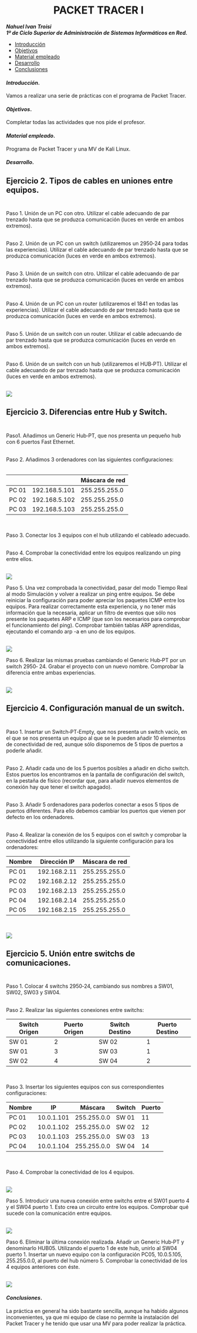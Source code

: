 
<center>

# PACKET TRACER I


</center>

***Nahuel Ivan Troisi*** <br>
***1º de Ciclo Superior de Administración de Sistemas Informáticos en Red.*** 

+ [Introducción](#id1)
+ [Objetivos](#id2)
+ [Material empleado](#id3)
+ [Desarrollo](#id4)
+ [Conclusiones](#id5)


#### ***Introducción***. <a name="id1"></a>

Vamos a realizar una serie de prácticas con el programa de Packet Tracer.

#### ***Objetivos***. <a name="id2"></a>

Completar todas las actividades que nos pide el profesor.

#### ***Material empleado***. <a name="id3"></a>

Programa de Packet Tracer y una MV de Kali Linux. 

#### ***Desarrollo***. <a name="id4"></a>



## Ejercicio 2. Tipos de cables en uniones entre equipos. <br><br>



Paso 1. Unión de un PC con otro. Utilizar el cable adecuando de par trenzado hasta
que se produzca comunicación (luces en verde en ambos extremos). <br><br>



Paso 2. Unión de un PC con un switch (utilizaremos un 2950‐24 para todas las
experiencias). Utilizar el cable adecuando de par trenzado hasta que se produzca
comunicación (luces en verde en ambos extremos). <br><br>



Paso 3. Unión de un switch con otro. Utilizar el cable adecuando de par trenzado
hasta que se produzca comunicación (luces en verde en ambos extremos). <br><br>



Paso 4. Unión de un PC con un router (utilizaremos el 1841 en todas las
experiencias). Utilizar el cable adecuando de par trenzado hasta que se produzca
comunicación (luces en verde en ambos extremos). <br><br>



Paso 5. Unión de un switch con un router. Utilizar el cable adecuando de par
trenzado hasta que se produzca comunicación (luces en verde en ambos extremos). <br><br>



Paso 6. Unión de un switch con un hub (utilizaremos el HUB‐PT). Utilizar el cable
adecuando de par trenzado hasta que se produzca comunicación (luces en verde en
ambos extremos). <br><br>

<img src="https://github.com/Nahuel-Troisi/pni29_nahuel/blob/02f20556fc510ea236f8091ef6d3d749acab20ba/ut005/a2/ejercicio%202.png">



## Ejercicio 3. Diferencias entre Hub y Switch. <br><br>



Paso1. Añadimos un Generic Hub‐PT, que nos presenta un pequeño hub con 6
puertos Fast Ethernet. <br><br>

Paso 2. Añadimos 3 ordenadores con las siguientes configuraciones: <br><br>

|       |               | Máscara de red  |
|-------|---------------|-----------------|
| PC 01 | 192.168.5.101 | 255.255.255.0   |
| PC 02 | 192.168.5.102 | 255.255.255.0   |
| PC 03 | 192.168.5.103 | 255.255.255.0   |

<br>

Paso 3. Conectar los 3 equipos con el hub utilizando el cableado adecuado. <br><br>

Paso 4. Comprobar la conectividad entre los equipos realizando un ping entre ellos. <br><br>

<img src="https://github.com/Nahuel-Troisi/pni29_nahuel/blob/main/ut005/a2/ejercicio%203.4.png"> <br>

Paso 5. Una vez comprobada la conectividad, pasar del modo Tiempo Real al modo
Simulación y volver a realizar un ping entre equipos. Se debe reiniciar la configuración
para poder apreciar los paquetes ICMP entre los equipos. Para realizar correctamente
esta experiencia, y no tener más información que la necesaria, aplicar un filtro de
eventos que sólo nos presente los paquetes ARP e ICMP (que son los necesarios para
comprobar el funcionamiento del ping). Comprobar también tablas ARP aprendidas,
ejecutando el comando arp -a en uno de los equipos. <br><br>

<img src="https://github.com/Nahuel-Troisi/pni29_nahuel/blob/main/ut005/a2/ejercicio%203.5.png"> <br>

Paso 6. Realizar las mismas pruebas cambiando el Generic Hub‐PT por un switch 2950‐
24. Grabar el proyecto con un nuevo nombre. Comprobar la diferencia entre ambas
experiencias. <br><br>

<img src="https://github.com/Nahuel-Troisi/pni29_nahuel/blob/main/ut005/a2/ejercicio%203.6.png"> <br>


## Ejercicio 4. Configuración manual de un switch. <br><br>

Paso 1. Insertar un Switch‐PT‐Empty, que nos presenta un switch vacío, en el que se nos presenta un equipo al que se le pueden añadir 10 elementos de conectividad de
red, aunque sólo disponemos de 5 tipos de puertos a poderle añadir. <br><br>

Paso 2. Añadir cada uno de los 5 puertos posibles a añadir en dicho switch. Estos puertos los encontramos en la pantalla de
configuración del switch, en la pestaña de físico (recordar que, para añadir nuevos elementos de conexión hay que tener el switch apagado). <br><br>

Paso 3. Añadir 5 ordenadores para poderlos conectar a esos 5 tipos de puertos
diferentes. Para ello debemos cambiar los puertos que vienen por defecto en los
ordenadores. <br><br>

Paso 4. Realizar la conexión de los 5 equipos con el switch y comprobar la
conectividad entre ellos utilizando la siguiente configuración para los ordenadores: <br>

| Nombre | Dirección IP | Máscara de red  |
|--------|--------------|-----------------|
| PC 01  | 192.168.2.11 | 255.255.255.0   |
| PC 02  | 192.168.2.12 | 255.255.255.0   |
| PC 03  | 192.168.2.13 | 255.255.255.0   |
| PC 04  | 192.168.2.14 | 255.255.255.0   |
| PC 05  | 192.168.2.15 | 255.255.255.0   |

<br>

<img src="https://github.com/Nahuel-Troisi/pni29_nahuel/blob/main/ut005/a2/ejercicio%204.1.1.png"> <br>


## Ejercicio 5. Unión entre switchs de comunicaciones. <br><br>

Paso 1. Colocar 4 switchs 2950‐24, cambiando sus nombres a SW01, SW02, SW03 y SW04. <br><br>

Paso 2. Realizar las siguientes conexiones entre switchs: <br>

| Switch Origen | Puerto Origen | Switch Destino | Puerto Destino |
|---------------|---------------|----------------|----------------|
| SW 01         | 2             | SW 02          | 1              |
| SW 01         | 3             | SW 03          | 1              |
| SW 02         | 4             | SW 04          | 2              |

<br>

Paso 3. Insertar los siguientes equipos con sus correspondientes configuraciones: <br>

| Nombre | IP         | Máscara     | Switch | Puerto |
|--------|------------|-------------|--------|--------|
| PC 01  | 10.0.1.101 | 255.255.0.0 | SW 01  | 11     |
| PC 02  | 10.0.1.102 | 255.255.0.0 | SW 02  | 12     |
| PC 03  | 10.0.1.103 | 255.255.0.0 | SW 03  | 13     |
| PC 04  | 10.0.1.104 | 255.255.0.0 | SW 04  | 14     |

<br>

Paso 4. Comprobar la conectividad de los 4 equipos. <br><br>

<img src="https://github.com/Nahuel-Troisi/pni29_nahuel/blob/main/ut005/a2/ejercicio%204.4.png"> <br>

Paso 5. Introducir una nueva conexión entre switchs entre el SW01 puerto 4 y el
SW04 puerto 1. Esto crea un circuito entre los equipos. Comprobar qué sucede con la
comunicación entre equipos. <br><br>

<img src="https://github.com/Nahuel-Troisi/pni29_nahuel/blob/main/ut005/a2/ejercicio%204.5.png"> <br>

Paso 6. Eliminar la última conexión realizada. Añadir un Generic Hub‐PT y
denominarlo HUB05. Utilizando el puerto 1 de este hub, unirlo al SW04 puerto 1.
Insertar un nuevo equipo con la configuración PC05, 10.0.5.105, 255.255.0.0, al puerto
del hub número 5. Comprobar la conectividad de los 4 equipos anteriores con éste. <br><br>

<img src="https://github.com/Nahuel-Troisi/pni29_nahuel/blob/main/ut005/a2/ejercicio%204.6.png"> <br>


#### ***Conclusiones***. <a name="id5"></a>

La práctica en general ha sido bastante sencilla, aunque ha habido algunos inconvenientes, ya que mi equipo de clase no permite la instalación del Packet Tracer y he tenido que usar una MV para poder realizar la práctica. 

